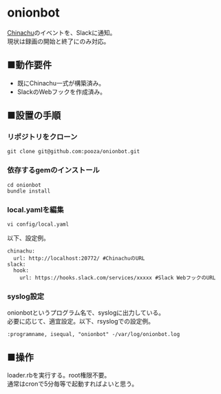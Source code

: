 # onionbot

[Chinachu](https://github.com/Chinachu/Chinachu)のイベントを、Slackに通知。  
現状は録画の開始と終了にのみ対応。

## ■動作要件

- 既にChinachu一式が構築済み。
- SlackのWebフックを作成済み。

## ■設置の手順

### リポジトリをクローン

```
git clone git@github.com:pooza/onionbot.git
```

### 依存するgemのインストール

```
cd onionbot
bundle install
```

### local.yamlを編集

```
vi config/local.yaml
```

以下、設定例。

```
chinachu:
  url: http://localhost:20772/ #ChinachuのURL
slack:
  hook:
    url: https://hooks.slack.com/services/xxxxx #Slack WebフックのURL
```

### syslog設定

onionbotというプログラム名で、syslogに出力している。  
必要に応じて、適宜設定。以下、rsyslogでの設定例。

```
:programname, isequal, "onionbot" -/var/log/onionbot.log
```

## ■操作

loader.rbを実行する。root権限不要。  
通常はcronで5分毎等で起動すればよいと思う。
